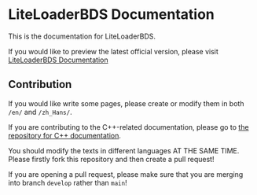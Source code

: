 # LiteLoaderBDS Documentation

This is the documentation for LiteLoaderBDS.

If you would like to preview the latest official version, please visit [LiteLoaderBDS Documentation](https://docs.litebds.com)

## Contribution

If you would like write some pages, please create or modify them in both `/en/` and `/zh_Hans/`.

If you are contributing to the C++-related documentation, please go to [the repository for C++ documentation](https://github.com/LiteLDev/docs-cpp).

You should modify the texts in different languages AT THE SAME TIME.
Please firstly fork this repository and then create a pull request!

If you are opening a pull request, please make sure that you are merging into branch `develop` rather than `main`!

